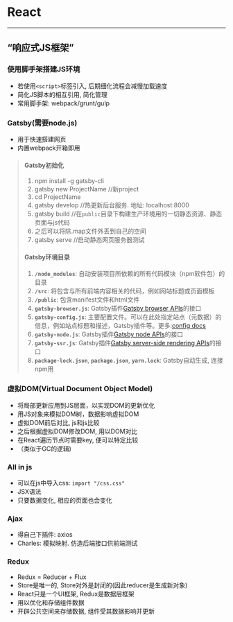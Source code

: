 # React
****
## “响应式JS框架”
### 使用脚手架搭建JS环境
+ 若使用`<script>`标签引入, 后期细化流程会减慢加载速度
+ 简化JS脚本的相互引用, 简化管理
+ 常用脚手架: webpack/grunt/gulp
### **Gatsby**(需要node.js)
+ 用于快速搭建网页
+ 内置webpack开箱即用
>#### Gatsby初始化
> 1. npm install -g gatsby-cli
> 2. gatsby new ProjectName //新project
> 3. cd ProjectName
> 4. gatsby develop //热更新后台服务. 地址: localhost:8000
> 5. gatsby build //在`public`目录下构建生产环境用的一切静态资源、静态页面与js代码
> 6. 之后可以将除.map文件外丢到自己的空间
> 7. gatsby serve //启动静态网页服务器测试
>#### Gatsby环境目录
> 1. **`/node_modules`**: 自动安装项目所依赖的所有代码模块（npm软件包）的目录
> 2. **`/src`**: 将包含与所有前端内容相关的代码，例如网站标题或页面模板
> 3. **`/public`**: 包含manifest文件和html文件
> 4. **`gatsby-browser.js`**: Gatsby插件[Gatsby browser APIs](https://www.gatsbyjs.org/docs/browser-apis/)的接口
> 5. **`gatsby-config.js`**: 主要配置文件。可以在此处指定站点（元数据）的信息，例如站点标题和描述，Gatsby插件等。更多:[config docs](https://www.gatsbyjs.org/docs/gatsby-config/)
> 6. **`gatsby-node.js`**: Gatsby插件[Gatsby node APIs](https://www.gatsbyjs.org/docs/node-apis/)的接口
> 7. **`gatsby-ssr.js`**: Gatsby插件[Gatsby server-side rendering APIs](https://www.gatsbyjs.org/docs/ssr-apis/)的接口
> 8. **`package-lock.json`**, **`package.json`**, **`yarn.lock`**: Gatsby自动生成, 连接npm用
### 虚拟DOM(Virtual Document Object Model) 
+ 将局部更新应用到JS层面，以实现DOM的更新优化
+ 用JS对象来模拟DOM树，数据影响虚拟DOM
+ 虚拟DOM前后对比, js和js比较
+ 之后根据虚拟DOM修改DOM, 用以DOM对比
+ 在React遍历节点时需要key, 便可以特定比较      
+ （类似于GC的逻辑)
### All in js
+ 可以在js中导入css: `import "/css.css"`
+ JSX语法
+ 只要数据变化, 相应的页面也会变化
### Ajax
+ 得自己下插件: axios
+ Charles: 模拟映射. 仿造后端接口供前端测试
### Redux
+ Redux = Reducer + Flux
+ Store是唯一的, Store对外是封闭的(因此reducer是生成新对象)
+ React只是一个UI框架, Redux是数据层框架
+ 用以优化和存储组件数据
+ 开辟公共空间来存储数据, 组件受其数据影响并更新